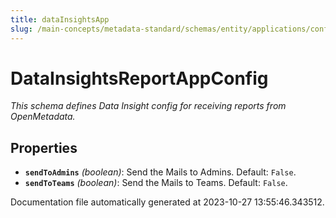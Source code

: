 ```yaml
---
title: dataInsightsApp
slug: /main-concepts/metadata-standard/schemas/entity/applications/configuration/datainsightsapp
---
```


# DataInsightsReportAppConfig

*This schema defines Data Insight config for receiving reports from OpenMetadata.*

## Properties

- **`sendToAdmins`** *(boolean)*: Send the Mails to Admins. Default: `False`.
- **`sendToTeams`** *(boolean)*: Send the Mails to Teams. Default: `False`.


Documentation file automatically generated at 2023-10-27 13:55:46.343512.
